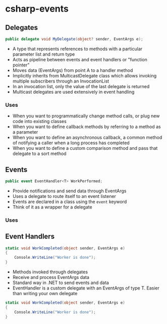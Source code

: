 # csharp-events

## Delegates
```csharp
public delegate void MyDelegate(object? sender, EventArgs e);
```
- A type that represents references to methods with a particular parameter list and return type
- Acts as pipeline between events and event handlers or "function pointer"
- Moves data (EventArgs) from point A to a handler method
- Implicitly inherits from MulticastDelegate class which allows invoking multiple subscribers through an InvocationList
- In an invocation list, only the value of the last delegate is returned
- Multicast delegates are used extensively in event handling
### Uses
- When you want to programmatically change method calls, or plug new code into existing classes
- When you want to define callback methods by referring to a method as a parameter
- When you want to define an asynchronous callback, a common method of notifying a caller when a long process has completed
- When you want to define a custom comparison method and pass that delegate to a sort method


## Events
```csharp
public event EventHandler<T> WorkPerformed;
```
- Provide notifications and send data through EventArgs
- Uses a delegate to route itself to an event listener
- Events are declared in a class using the `event` keyword
- Think of it as a wrapper for a delegate
### Uses

## Event Handlers
```csharp
static void WorkCompleted(object sender, EventArgs e)
{
    Console.WriteLine("Worker is done");
}
```
- Methods invoked through delegates
- Receive and process EventArgs data
- Standard way in .NET to send events and data
- EventHandler<T> is a custom delegate with an EventArgs of type T. Easier than writing your own delegate

```csharp
static void WorkCompleted(object sender, EventArgs e)
{
    Console.WriteLine("Worker is done");
}
```
